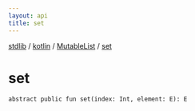 ```yaml
---
layout: api
title: set
---
```

[stdlib](../../index.html) / [kotlin](../index.html) / [MutableList](index.html) / [set](set.html)

# set

```
abstract public fun set(index: Int, element: E): E
```
